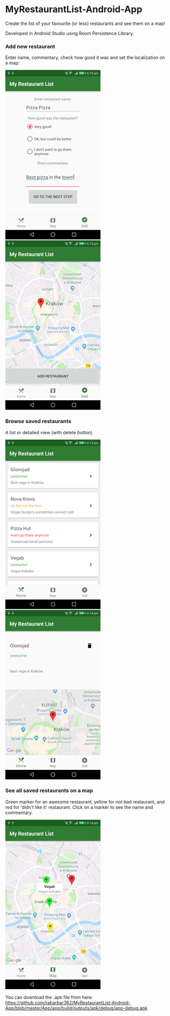 # MyRestaurantList-Android-App

Create the list of your favourite (or less) restaurants and see them on a map! 

Developed in Android Studio using Room Persistence Library.


### Add new restaurant
Enter name, commentary, check how good it was and set the localization on a map:


![Add restaurant](https://github.com/rabarbar362/MyRestaurantList-Android-App/blob/master/Screenshots/add_new_restaurant.png)
![Add on map](https://github.com/rabarbar362/MyRestaurantList-Android-App/blob/master/Screenshots/add_new_restaurant_map.png)


### Browse saved restaurants 
A list or detailed view (with delete button)


![Home screen](https://github.com/rabarbar362/MyRestaurantList-Android-App/blob/master/Screenshots/home_screen.png)
![Detailed view](https://github.com/rabarbar362/MyRestaurantList-Android-App/blob/master/Screenshots/detailed_restaurant_view.png)


### See all saved restaurants on a map
Green marker for an awesome restaurant, yellow for not bad restaurant, and red for 'didn't like it' restaurant.
Click on a marker to see the name and commentary.


![Map view](https://github.com/rabarbar362/MyRestaurantList-Android-App/blob/master/Screenshots/all_restaurants_map.png)


You can download the .apk file from here: https://github.com/rabarbar362/MyRestaurantList-Android-App/blob/master/App/app/build/outputs/apk/debug/app-debug.apk
